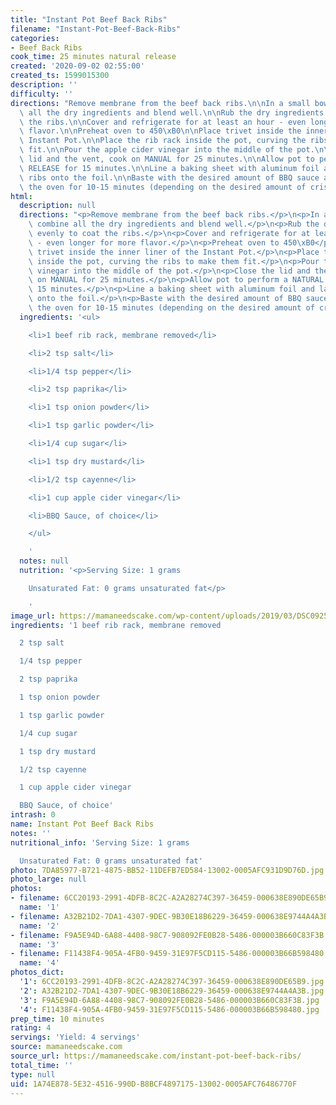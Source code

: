 ```yaml
---
title: "Instant Pot Beef Back Ribs"
filename: "Instant-Pot-Beef-Back-Ribs"
categories:
- Beef Back Ribs
cook_time: 25 minutes natural release
created: '2020-09-02 02:55:00'
created_ts: 1599015300
description: ''
difficulty: ''
directions: "Remove membrane from the beef back ribs.\n\nIn a small bowl, combine\
  \ all the dry ingredients and blend well.\n\nRub the dry ingredients evenly to coat\
  \ the ribs.\n\nCover and refrigerate for at least an hour - even longer for more\
  \ flavor.\n\nPreheat oven to 450\xB0\n\nPlace trivet inside the inner liner of the\
  \ Instant Pot.\n\nPlace the rib rack inside the pot, curving the ribs to make them\
  \ fit.\n\nPour the apple cider vinegar into the middle of the pot.\n\nClose the\
  \ lid and the vent, cook on MANUAL for 25 minutes.\n\nAllow pot to perform a NATURAL\
  \ RELEASE for 15 minutes.\n\nLine a baking sheet with aluminum foil and lay the\
  \ ribs onto the foil.\n\nBaste with the desired amount of BBQ sauce and bake in\
  \ the oven for 10-15 minutes (depending on the desired amount of crispiness)."
html:
  description: null
  directions: "<p>Remove membrane from the beef back ribs.</p>\n<p>In a small bowl,\
    \ combine all the dry ingredients and blend well.</p>\n<p>Rub the dry ingredients\
    \ evenly to coat the ribs.</p>\n<p>Cover and refrigerate for at least an hour\
    \ - even longer for more flavor.</p>\n<p>Preheat oven to 450\xB0</p>\n<p>Place\
    \ trivet inside the inner liner of the Instant Pot.</p>\n<p>Place the rib rack\
    \ inside the pot, curving the ribs to make them fit.</p>\n<p>Pour the apple cider\
    \ vinegar into the middle of the pot.</p>\n<p>Close the lid and the vent, cook\
    \ on MANUAL for 25 minutes.</p>\n<p>Allow pot to perform a NATURAL RELEASE for\
    \ 15 minutes.</p>\n<p>Line a baking sheet with aluminum foil and lay the ribs\
    \ onto the foil.</p>\n<p>Baste with the desired amount of BBQ sauce and bake in\
    \ the oven for 10-15 minutes (depending on the desired amount of crispiness).</p>\n"
  ingredients: '<ul>

    <li>1 beef rib rack, membrane removed</li>

    <li>2 tsp salt</li>

    <li>1/4 tsp pepper</li>

    <li>2 tsp paprika</li>

    <li>1 tsp onion powder</li>

    <li>1 tsp garlic powder</li>

    <li>1/4 cup sugar</li>

    <li>1 tsp dry mustard</li>

    <li>1/2 tsp cayenne</li>

    <li>1 cup apple cider vinegar</li>

    <li>BBQ Sauce, of choice</li>

    </ul>

    '
  notes: null
  nutrition: '<p>Serving Size: 1 grams

    Unsaturated Fat: 0 grams unsaturated fat</p>

    '
image_url: https://mamaneedscake.com/wp-content/uploads/2019/03/DSC09257-480x708.jpg
ingredients: '1 beef rib rack, membrane removed

  2 tsp salt

  1/4 tsp pepper

  2 tsp paprika

  1 tsp onion powder

  1 tsp garlic powder

  1/4 cup sugar

  1 tsp dry mustard

  1/2 tsp cayenne

  1 cup apple cider vinegar

  BBQ Sauce, of choice'
intrash: 0
name: Instant Pot Beef Back Ribs
notes: ''
nutritional_info: 'Serving Size: 1 grams

  Unsaturated Fat: 0 grams unsaturated fat'
photo: 7DA85977-B721-4875-BB52-11DEFB7ED584-13002-0005AFC931D9D76D.jpg
photo_large: null
photos:
- filename: 6CC20193-2991-4DFB-8C2C-A2A28274C397-36459-000638E890DE65B9.jpg
  name: '1'
- filename: A32B21D2-7DA1-4307-9DEC-9B30E18B6229-36459-000638E9744A4A3B.jpg
  name: '2'
- filename: F9A5E94D-6A88-4408-98C7-908092FE0B28-5486-000003B660C83F3B.jpg
  name: '3'
- filename: F11438F4-905A-4FB0-9459-31E97F5CD115-5486-000003B66B598480.jpg
  name: '4'
photos_dict:
  '1': 6CC20193-2991-4DFB-8C2C-A2A28274C397-36459-000638E890DE65B9.jpg
  '2': A32B21D2-7DA1-4307-9DEC-9B30E18B6229-36459-000638E9744A4A3B.jpg
  '3': F9A5E94D-6A88-4408-98C7-908092FE0B28-5486-000003B660C83F3B.jpg
  '4': F11438F4-905A-4FB0-9459-31E97F5CD115-5486-000003B66B598480.jpg
prep_time: 10 minutes
rating: 4
servings: 'Yield: 4 servings'
source: mamaneedscake.com
source_url: https://mamaneedscake.com/instant-pot-beef-back-ribs/
total_time: ''
type: null
uid: 1A74E878-5E32-4516-990D-B8BCF4897175-13002-0005AFC76486770F
---
```

